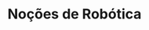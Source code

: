 ---
title: Noções de Robótica
tags: [robótica, arduino]
style: fill
color: info
description: Aulas de noções de Robótica com Arduino na Escola Profissional
external_url: https://jocile.com/oldsite/aulas/#rob%C3%B3tica
---